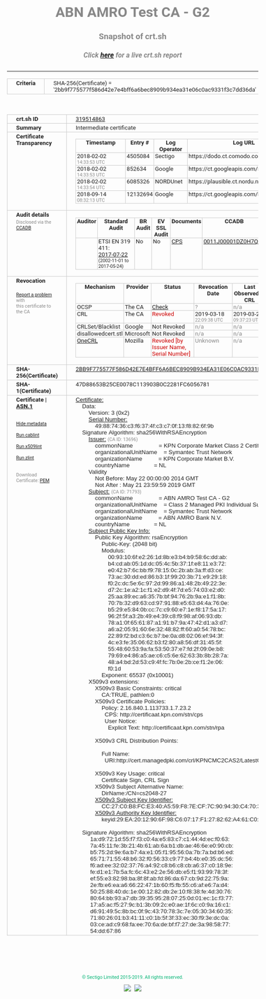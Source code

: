 # ABN AMRO Test CA - G2
### Snapshot of crt.sh
##### Click [here](https://crt.sh/?q=2BB9F775577F586D42E7E4BFF6A6BEC8909B934EA31E06C0AC9331F3C7DD36DA) for a live crt.sh report

---
<!DOCTYPE HTML PUBLIC "-//W3C//DTD HTML 4.0 Transitional//EN">
<HTML>
<HEAD>
  <META http-equiv="Content-Type" content="text/html; charset=UTF-8">
  <TITLE>crt.sh | 2bb9f775577f586d42e7e4bff6a6bec8909b934ea31e06c0ac9331f3c7dd36da</TITLE>
  <META name="description" content="Free CT Log Certificate Search Tool from Sectigo (formerly Comodo CA)">
  <META name="keywords" content="crt.sh, CT, Certificate Transparency, Certificate Search, SSL Certificate, Sectigo, Comodo CA">
  <LINK href="//fonts.googleapis.com/css?family=Roboto+Mono|Roboto:400,400i,700,700i" rel="stylesheet">
  <STYLE type="text/css">
    a {
      white-space: nowrap;
    }
    body {
      color: #888888;
      font: 12pt Roboto, sans-serif;
      padding-top: 10px;
      text-align: center
    }
    form {
      margin: 0px
    }
    span {
      border-radius: 10px
    }
    span.heading {
      color: #888888;
      font: 12pt Roboto, sans-serif
    }
    span.title {
      background-color: #00B373;
      color: #FFFFFF;
      font: bold 18pt Roboto, sans-serif;
      padding: 0px 5px
    }
    span.text {
      color: #888888;
      font: 10pt Roboto, sans-serif
    }
    span.whiteongrey {
      background-color: #D9D9D6;
      color: #FFFFFF;
      font: bold 18pt Roboto, sans-serif;
      padding: 0px 5px
    }
    table {
      border-collapse: collapse;
      color: #222222;
      font: 10pt Roboto, sans-serif;
      margin-left: auto;
      margin-right: auto
    }
    table.options {
      border: none;
      margin-left: 10px
    }
    td, th {
      border: 1px solid #CCCCCC;
      padding: 0px 2px;
      text-align: left;
      vertical-align: top
    }
    td.outer, th.outer {
      border: 1px solid #CCCCCC;
      padding: 2px 20px;
      text-align: left
    }
    th.heading {
      color: #888888;
      font: bold italic 12pt Roboto, sans-serif;
      padding: 20px 0px 0px;
      text-align: center
    }
    th.options, td.options {
      border: none;
      vertical-align: middle
    }
    td.text {
      font: 10pt "Roboto Mono", sans-serif;
      padding: 2px 20px
    }
    td.heading {
      border: none;
      color: #888888;
      font: 12pt Roboto, sans-serif;
      padding-top: 20px;
      text-align: center
    }
    table.lint td, th {
      text-align: center
    }
    .button {
      background-color: #00B373;
      border-radius: 10px;
      color: #FFFFFF;
      font: bold 13pt Roboto, sans-serif
    }
    .copyright {
      font: 8pt Roboto, sans-serif;
      color: #00B373
    }
    .input {
      border: 1px solid #888888;
      font-weight: bold;
      text-align: center
    }
    .small {
      font: 8pt Roboto, sans-serif;
      color: #888888
    }
    .error {
      background-color: #FFDFDF;
      color: #CC0000;
      font-weight: bold
    }
    .fatal {
      background-color: #0000AA;
      color: #FFFFFF;
      font-weight: bold
    }
    .notice {
      background-color: #FFFFDF;
      color: #606000
    }
    .warning {
      background-color: #FFEFDF;
      color: #DF6000
    }
  </STYLE>
</HEAD>
<BODY>

<TABLE>
  <TR>
    <TH class="outer">Criteria</TH>
    <TD class="outer">SHA-256(Certificate) = '2bb9f775577f586d42e7e4bff6a6bec8909b934ea31e06c0ac9331f3c7dd36da'</TD>
  </TR>
</TABLE>
<BR>
<TABLE>
  <TR>
    <TH class="outer">crt.sh ID</TH>
    <TD class="outer"><A href="?id=319514863">319514863</A></TD>
  </TR>
  <TR>
    <TH class="outer">Summary</TH>
    <TD class="outer">Intermediate certificate</TD>
  </TR>
  <TR>
    <TH class="outer">Certificate<BR>Transparency</TH>
    <TD class="outer">
<TABLE class="options" style="margin-left:0px">
  <TR>
    <TH>Timestamp</TH>
    <TH>Entry #</TH>
    <TH>Log Operator</TH>
    <TH>Log URL</TH>
  </TR>
  <TR>
    <TD>2018-02-02&nbsp; <FONT class="small">14:33:53 UTC</FONT></TD>
    <TD>4505084</TD>
    <TD>Sectigo</TD>
    <TD>https://dodo.ct.comodo.com</TD>
  </TR>
  <TR>
    <TD>2018-02-02&nbsp; <FONT class="small">14:33:53 UTC</FONT></TD>
    <TD>852634</TD>
    <TD>Google</TD>
    <TD>https://ct.googleapis.com/submariner</TD>
  </TR>
  <TR>
    <TD>2018-02-02&nbsp; <FONT class="small">14:33:54 UTC</FONT></TD>
    <TD>6085326</TD>
    <TD>NORDUnet</TD>
    <TD>https://plausible.ct.nordu.net</TD>
  </TR>
  <TR>
    <TD>2018-09-14&nbsp; <FONT class="small">08:32:13 UTC</FONT></TD>
    <TD>12132694</TD>
    <TD>Google</TD>
    <TD>https://ct.googleapis.com/logs/argon2019</TD>
  </TR>
</TABLE>
    </TD>
  </TR>
  <TR>
    <TH class="outer">Audit details<BR>
      <DIV class="small" style="padding-top:3px">Disclosed via the
        <A href="//ccadb-public.secure.force.com/mozilla/PublicAllIntermediateCerts" target="_blank">CCADB</A></DIV>
    </TH>
    <TD class="outer">
<TABLE class="options" style="margin-left:0px">
  <TR>
    <TH>Auditor</TH>
    <TH>Standard Audit</TH>
    <TH>BR Audit</TH>
    <TH>EV SSL Audit</TH>
    <TH>Documents</TH>
    <TH>CCADB</TH>
    <TH>Root Owner / Certificate</TH>
  </TR>
  <TR>
    <TD style="vertical-align:middle"></TD>
    <TD>ETSI EN 319 411:
      <A href="https://bug1435815.bmoattachments.org/attachment.cgi?id=8948491" target="_blank">2017-07-22</A>
      <BR><FONT style="font-size:8pt">(2002-11-01 to 2017-05-24)</FONT></TD>
    <TD>No    <TD>No    <TD>
      <A href="https://certificaat.kpn.com/files/CPS/KPN_PKIoverheid_CPS_v4.27.pdf" target="blank">CPS</A>
    </TD>
    <TD><A href="//ccadb.force.com/0011J00001DZ0H7QAL" target="_blank">0011J00001DZ0H7QAL</A></TD>
    <TD><A href="/?id=8983601">DigiCert</A></TD>
  </TR>
</TABLE>
    </TD>
  </TR>
  <TR>
    <TH class="outer">Revocation<BR><BR>
      <DIV class="small" style="padding-top:3px"><A href="?id=319514863&opt=problemreporting">Report a problem</A> with<BR>this certificate to the CA</DIV></TH>
    <TD class="outer">
      <TABLE class="options" style="margin-left:0px">
        <TR>
          <TH>Mechanism</TH>
          <TH>Provider</TH>
          <TH>Status</TH>
          <TH>Revocation Date</TH>
          <TH>Last Observed in CRL</TH>
          <TH>Last Checked <SPAN style="color:#CC0000;vertical-align:middle;font-size:70%;font-weight:normal">(Error)</SPAN></TH>
        </TR>
        <TR>
          <TD>OCSP</TD>
          <TD>The CA</TD>
          <TD><A href="?id=319514863&opt=ocsp">Check</A></TD>
          <TD><SPAN style="color:#888888">?</SPAN></TD>
          <TD><SPAN style="color:#888888">n/a</SPAN></TD>
          <TD><SPAN style="color:#888888">?</SPAN></TD>
        </TR>
        <TR>
          <TD>CRL</TD>
          <TD>The CA</TD>
          <TD><SPAN style="color:#CC0000">Revoked</SPAN></TD><TD>2019-03-18&nbsp; <FONT class="small">22:09:38 UTC</FONT></TD><TD>2019-03-25&nbsp; <FONT class="small">09:37:23 UTC</FONT></TD><TD>2019-12-04&nbsp; <FONT class="small">16:50:07 UTC</FONT></TD>
        </TR>
        <TR>
          <TD>CRLSet/Blacklist</TD>
          <TD>Google</TD>
          <TD>Not Revoked</TD>
          <TD><SPAN style="color:#888888">n/a</SPAN></TD>
          <TD><SPAN style="color:#888888">n/a</SPAN></TD>
          <TD><SPAN style="color:#888888">n/a</SPAN></TD>
        </TR>
        <TR>
          <TD>disallowedcert.stl</TD>
          <TD>Microsoft</TD>
          <TD>Not Revoked</TD>
          <TD><SPAN style="color:#888888">n/a</SPAN></TD>
          <TD><SPAN style="color:#888888">n/a</SPAN></TD>
          <TD><SPAN style="color:#888888">n/a</SPAN></TD>
        </TR>
        <TR>
          <TD><A href="/mozilla-onecrl" target="_blank">OneCRL</A></TD>
          <TD>Mozilla</TD>
          <TD><SPAN style="color:#CC0000">Revoked [by Issuer Name, Serial Number]</SPAN></TD><TD><SPAN style="color:#888888">Unknown</SPAN></TD>
          <TD><SPAN style="color:#888888">n/a</SPAN></TD>
          <TD><SPAN style="color:#888888">n/a</SPAN></TD>
        </TR>
      </TABLE>
    </TD>
  </TR>
  <TR>
    <TH class="outer">SHA-256(Certificate)</TH>
    <TD class="outer"><A href="//censys.io/certificates/2bb9f775577f586d42e7e4bff6a6bec8909b934ea31e06c0ac9331f3c7dd36da">2BB9F775577F586D42E7E4BFF6A6BEC8909B934EA31E06C0AC9331F3C7DD36DA</A></TD>
  </TR>
  <TR>
    <TH class="outer">SHA-1(Certificate)</TH>
    <TD class="outer">47D88653B25CE0078C113903B0C2281FC6056781</TD>
  </TR>
  <TR>
    <TH class="outer">Certificate | <A href="?asn1=319514863">ASN.1</A>
      <SPAN class="small"><BR>
      <BR><BR><A href="?id=319514863&opt=nometadata">Hide metadata</A>
      <BR><BR><A href="?id=319514863&opt=cablint">Run cablint</A>
      <BR><BR><A href="?id=319514863&opt=x509lint">Run x509lint</A>
      <BR><BR><A href="?id=319514863&opt=zlint">Run zlint</A>
      <BR><BR><BR>Download Certificate: <A href="?d=319514863">PEM</A>
      </SPAN>
    </TH>
    <TD class="text"><A href="?d=319514863">Certificate:</A><BR>&nbsp;&nbsp;&nbsp;&nbsp;Data:<BR>&nbsp;&nbsp;&nbsp;&nbsp;&nbsp;&nbsp;&nbsp;&nbsp;Version:&nbsp;3&nbsp;(0x2)<BR>&nbsp;&nbsp;&nbsp;&nbsp;&nbsp;&nbsp;&nbsp;&nbsp;<A href="?serial=49887436c3f6374fc3c70f13f8826f9b">Serial&nbsp;Number:</A><BR>&nbsp;&nbsp;&nbsp;&nbsp;&nbsp;&nbsp;&nbsp;&nbsp;&nbsp;&nbsp;&nbsp;&nbsp;49:88:74:36:c3:f6:37:4f:c3:c7:0f:13:f8:82:6f:9b<BR>&nbsp;&nbsp;&nbsp;&nbsp;Signature&nbsp;Algorithm:&nbsp;sha256WithRSAEncryption<BR>&nbsp;&nbsp;&nbsp;&nbsp;&nbsp;&nbsp;&nbsp;&nbsp;<A href="?caid=13696">Issuer:</A> <SPAN class="small">(CA ID: 13696)</SPAN><BR>&nbsp;&nbsp;&nbsp;&nbsp;&nbsp;&nbsp;&nbsp;&nbsp;&nbsp;&nbsp;&nbsp;&nbsp;commonName&nbsp;&nbsp;&nbsp;&nbsp;&nbsp;&nbsp;&nbsp;&nbsp;&nbsp;&nbsp;&nbsp;&nbsp;&nbsp;&nbsp;&nbsp;&nbsp;=&nbsp;KPN&nbsp;Corporate&nbsp;Market&nbsp;Class&nbsp;2&nbsp;Certification&nbsp;Authority<BR>&nbsp;&nbsp;&nbsp;&nbsp;&nbsp;&nbsp;&nbsp;&nbsp;&nbsp;&nbsp;&nbsp;&nbsp;organizationalUnitName&nbsp;&nbsp;&nbsp;&nbsp;=&nbsp;Symantec&nbsp;Trust&nbsp;Network<BR>&nbsp;&nbsp;&nbsp;&nbsp;&nbsp;&nbsp;&nbsp;&nbsp;&nbsp;&nbsp;&nbsp;&nbsp;organizationName&nbsp;&nbsp;&nbsp;&nbsp;&nbsp;&nbsp;&nbsp;&nbsp;&nbsp;&nbsp;=&nbsp;KPN&nbsp;Corporate&nbsp;Market&nbsp;B.V.<BR>&nbsp;&nbsp;&nbsp;&nbsp;&nbsp;&nbsp;&nbsp;&nbsp;&nbsp;&nbsp;&nbsp;&nbsp;countryName&nbsp;&nbsp;&nbsp;&nbsp;&nbsp;&nbsp;&nbsp;&nbsp;&nbsp;&nbsp;&nbsp;&nbsp;&nbsp;&nbsp;&nbsp;=&nbsp;NL<BR>&nbsp;&nbsp;&nbsp;&nbsp;&nbsp;&nbsp;&nbsp;&nbsp;Validity<BR>&nbsp;&nbsp;&nbsp;&nbsp;&nbsp;&nbsp;&nbsp;&nbsp;&nbsp;&nbsp;&nbsp;&nbsp;Not&nbsp;Before:&nbsp;May&nbsp;22&nbsp;00:00:00&nbsp;2014&nbsp;GMT<BR>&nbsp;&nbsp;&nbsp;&nbsp;&nbsp;&nbsp;&nbsp;&nbsp;&nbsp;&nbsp;&nbsp;&nbsp;Not&nbsp;After&nbsp;:&nbsp;May&nbsp;21&nbsp;23:59:59&nbsp;2019&nbsp;GMT<BR>&nbsp;&nbsp;&nbsp;&nbsp;&nbsp;&nbsp;&nbsp;&nbsp;<A href="?caid=71793">Subject:</A> <SPAN class="small">(CA ID: 71793)</SPAN><BR>&nbsp;&nbsp;&nbsp;&nbsp;&nbsp;&nbsp;&nbsp;&nbsp;&nbsp;&nbsp;&nbsp;&nbsp;commonName&nbsp;&nbsp;&nbsp;&nbsp;&nbsp;&nbsp;&nbsp;&nbsp;&nbsp;&nbsp;&nbsp;&nbsp;&nbsp;&nbsp;&nbsp;&nbsp;=&nbsp;ABN&nbsp;AMRO&nbsp;Test&nbsp;CA&nbsp;-&nbsp;G2<BR>&nbsp;&nbsp;&nbsp;&nbsp;&nbsp;&nbsp;&nbsp;&nbsp;&nbsp;&nbsp;&nbsp;&nbsp;organizationalUnitName&nbsp;&nbsp;&nbsp;&nbsp;=&nbsp;Class&nbsp;2&nbsp;Managed&nbsp;PKI&nbsp;Individual&nbsp;Subscriber&nbsp;CA<BR>&nbsp;&nbsp;&nbsp;&nbsp;&nbsp;&nbsp;&nbsp;&nbsp;&nbsp;&nbsp;&nbsp;&nbsp;organizationalUnitName&nbsp;&nbsp;&nbsp;&nbsp;=&nbsp;Symantec&nbsp;Trust&nbsp;Network<BR>&nbsp;&nbsp;&nbsp;&nbsp;&nbsp;&nbsp;&nbsp;&nbsp;&nbsp;&nbsp;&nbsp;&nbsp;organizationName&nbsp;&nbsp;&nbsp;&nbsp;&nbsp;&nbsp;&nbsp;&nbsp;&nbsp;&nbsp;=&nbsp;ABN&nbsp;AMRO&nbsp;Bank&nbsp;N.V.<BR>&nbsp;&nbsp;&nbsp;&nbsp;&nbsp;&nbsp;&nbsp;&nbsp;&nbsp;&nbsp;&nbsp;&nbsp;countryName&nbsp;&nbsp;&nbsp;&nbsp;&nbsp;&nbsp;&nbsp;&nbsp;&nbsp;&nbsp;&nbsp;&nbsp;&nbsp;&nbsp;&nbsp;=&nbsp;NL<BR>&nbsp;&nbsp;&nbsp;&nbsp;&nbsp;&nbsp;&nbsp;&nbsp;<A href="?spkisha256=a91db365f63e40db944a9cfffb720babe915d763c2e134474d29402a5480ede3">Subject&nbsp;Public&nbsp;Key&nbsp;Info:</A><BR>&nbsp;&nbsp;&nbsp;&nbsp;&nbsp;&nbsp;&nbsp;&nbsp;&nbsp;&nbsp;&nbsp;&nbsp;Public&nbsp;Key&nbsp;Algorithm:&nbsp;rsaEncryption<BR>&nbsp;&nbsp;&nbsp;&nbsp;&nbsp;&nbsp;&nbsp;&nbsp;&nbsp;&nbsp;&nbsp;&nbsp;&nbsp;&nbsp;&nbsp;&nbsp;Public-Key:&nbsp;(2048&nbsp;bit)<BR>&nbsp;&nbsp;&nbsp;&nbsp;&nbsp;&nbsp;&nbsp;&nbsp;&nbsp;&nbsp;&nbsp;&nbsp;&nbsp;&nbsp;&nbsp;&nbsp;Modulus:<BR>&nbsp;&nbsp;&nbsp;&nbsp;&nbsp;&nbsp;&nbsp;&nbsp;&nbsp;&nbsp;&nbsp;&nbsp;&nbsp;&nbsp;&nbsp;&nbsp;&nbsp;&nbsp;&nbsp;&nbsp;00:93:10:6f:e2:26:1d:8b:e3:b4:b9:58:6c:dd:ab:<BR>&nbsp;&nbsp;&nbsp;&nbsp;&nbsp;&nbsp;&nbsp;&nbsp;&nbsp;&nbsp;&nbsp;&nbsp;&nbsp;&nbsp;&nbsp;&nbsp;&nbsp;&nbsp;&nbsp;&nbsp;b4:cd:ab:05:1d:dc:05:4c:5b:37:1f:e8:11:e3:72:<BR>&nbsp;&nbsp;&nbsp;&nbsp;&nbsp;&nbsp;&nbsp;&nbsp;&nbsp;&nbsp;&nbsp;&nbsp;&nbsp;&nbsp;&nbsp;&nbsp;&nbsp;&nbsp;&nbsp;&nbsp;e0:42:b7:6c:bb:f9:78:15:0c:2b:ab:3a:ff:d3:ce:<BR>&nbsp;&nbsp;&nbsp;&nbsp;&nbsp;&nbsp;&nbsp;&nbsp;&nbsp;&nbsp;&nbsp;&nbsp;&nbsp;&nbsp;&nbsp;&nbsp;&nbsp;&nbsp;&nbsp;&nbsp;73:ac:30:dd:ed:86:b3:1f:99:20:3b:71:e9:29:18:<BR>&nbsp;&nbsp;&nbsp;&nbsp;&nbsp;&nbsp;&nbsp;&nbsp;&nbsp;&nbsp;&nbsp;&nbsp;&nbsp;&nbsp;&nbsp;&nbsp;&nbsp;&nbsp;&nbsp;&nbsp;f0:2c:dc:5e:6c:97:2d:99:86:a1:48:2b:49:22:3e:<BR>&nbsp;&nbsp;&nbsp;&nbsp;&nbsp;&nbsp;&nbsp;&nbsp;&nbsp;&nbsp;&nbsp;&nbsp;&nbsp;&nbsp;&nbsp;&nbsp;&nbsp;&nbsp;&nbsp;&nbsp;d7:2c:1e:a2:1c:f1:e2:d9:4f:7d:e5:74:03:e2:d0:<BR>&nbsp;&nbsp;&nbsp;&nbsp;&nbsp;&nbsp;&nbsp;&nbsp;&nbsp;&nbsp;&nbsp;&nbsp;&nbsp;&nbsp;&nbsp;&nbsp;&nbsp;&nbsp;&nbsp;&nbsp;25:aa:89:ec:a6:35:7b:bf:94:76:2b:9a:e1:f1:8b:<BR>&nbsp;&nbsp;&nbsp;&nbsp;&nbsp;&nbsp;&nbsp;&nbsp;&nbsp;&nbsp;&nbsp;&nbsp;&nbsp;&nbsp;&nbsp;&nbsp;&nbsp;&nbsp;&nbsp;&nbsp;70:7b:32:d9:63:cd:97:91:88:e5:63:d4:4a:76:0e:<BR>&nbsp;&nbsp;&nbsp;&nbsp;&nbsp;&nbsp;&nbsp;&nbsp;&nbsp;&nbsp;&nbsp;&nbsp;&nbsp;&nbsp;&nbsp;&nbsp;&nbsp;&nbsp;&nbsp;&nbsp;b5:29:e5:84:0b:cc:7c:c9:60:e7:1e:f8:17:5a:17:<BR>&nbsp;&nbsp;&nbsp;&nbsp;&nbsp;&nbsp;&nbsp;&nbsp;&nbsp;&nbsp;&nbsp;&nbsp;&nbsp;&nbsp;&nbsp;&nbsp;&nbsp;&nbsp;&nbsp;&nbsp;96:2f:5f:a3:2b:49:e4:39:c8:f9:98:af:06:93:db:<BR>&nbsp;&nbsp;&nbsp;&nbsp;&nbsp;&nbsp;&nbsp;&nbsp;&nbsp;&nbsp;&nbsp;&nbsp;&nbsp;&nbsp;&nbsp;&nbsp;&nbsp;&nbsp;&nbsp;&nbsp;78:a1:0f:65:61:87:a1:91:b7:9a:47:42:d1:a3:d7:<BR>&nbsp;&nbsp;&nbsp;&nbsp;&nbsp;&nbsp;&nbsp;&nbsp;&nbsp;&nbsp;&nbsp;&nbsp;&nbsp;&nbsp;&nbsp;&nbsp;&nbsp;&nbsp;&nbsp;&nbsp;a6:a2:05:91:60:6e:32:48:82:ff:60:a0:54:78:bc:<BR>&nbsp;&nbsp;&nbsp;&nbsp;&nbsp;&nbsp;&nbsp;&nbsp;&nbsp;&nbsp;&nbsp;&nbsp;&nbsp;&nbsp;&nbsp;&nbsp;&nbsp;&nbsp;&nbsp;&nbsp;22:89:f2:bd:c3:6c:b7:be:0a:d8:02:06:ef:94:3f:<BR>&nbsp;&nbsp;&nbsp;&nbsp;&nbsp;&nbsp;&nbsp;&nbsp;&nbsp;&nbsp;&nbsp;&nbsp;&nbsp;&nbsp;&nbsp;&nbsp;&nbsp;&nbsp;&nbsp;&nbsp;4c:e3:fe:35:06:62:b3:f2:80:a8:56:df:31:45:5f:<BR>&nbsp;&nbsp;&nbsp;&nbsp;&nbsp;&nbsp;&nbsp;&nbsp;&nbsp;&nbsp;&nbsp;&nbsp;&nbsp;&nbsp;&nbsp;&nbsp;&nbsp;&nbsp;&nbsp;&nbsp;55:48:60:53:9a:fa:53:50:37:e7:fd:2f:09:0e:b8:<BR>&nbsp;&nbsp;&nbsp;&nbsp;&nbsp;&nbsp;&nbsp;&nbsp;&nbsp;&nbsp;&nbsp;&nbsp;&nbsp;&nbsp;&nbsp;&nbsp;&nbsp;&nbsp;&nbsp;&nbsp;79:69:e4:86:a5:ae:c6:c5:6e:62:63:3b:8b:28:7a:<BR>&nbsp;&nbsp;&nbsp;&nbsp;&nbsp;&nbsp;&nbsp;&nbsp;&nbsp;&nbsp;&nbsp;&nbsp;&nbsp;&nbsp;&nbsp;&nbsp;&nbsp;&nbsp;&nbsp;&nbsp;48:a4:bd:2d:53:c9:4f:fc:7b:0e:2b:ce:f1:2e:06:<BR>&nbsp;&nbsp;&nbsp;&nbsp;&nbsp;&nbsp;&nbsp;&nbsp;&nbsp;&nbsp;&nbsp;&nbsp;&nbsp;&nbsp;&nbsp;&nbsp;&nbsp;&nbsp;&nbsp;&nbsp;f0:1d<BR>&nbsp;&nbsp;&nbsp;&nbsp;&nbsp;&nbsp;&nbsp;&nbsp;&nbsp;&nbsp;&nbsp;&nbsp;&nbsp;&nbsp;&nbsp;&nbsp;Exponent:&nbsp;65537&nbsp;(0x10001)<BR>&nbsp;&nbsp;&nbsp;&nbsp;&nbsp;&nbsp;&nbsp;&nbsp;X509v3&nbsp;extensions:<BR>&nbsp;&nbsp;&nbsp;&nbsp;&nbsp;&nbsp;&nbsp;&nbsp;&nbsp;&nbsp;&nbsp;&nbsp;X509v3&nbsp;Basic&nbsp;Constraints:&nbsp;critical<BR>&nbsp;&nbsp;&nbsp;&nbsp;&nbsp;&nbsp;&nbsp;&nbsp;&nbsp;&nbsp;&nbsp;&nbsp;&nbsp;&nbsp;&nbsp;&nbsp;CA:TRUE,&nbsp;pathlen:0<BR>&nbsp;&nbsp;&nbsp;&nbsp;&nbsp;&nbsp;&nbsp;&nbsp;&nbsp;&nbsp;&nbsp;&nbsp;X509v3&nbsp;Certificate&nbsp;Policies:&nbsp;<BR>&nbsp;&nbsp;&nbsp;&nbsp;&nbsp;&nbsp;&nbsp;&nbsp;&nbsp;&nbsp;&nbsp;&nbsp;&nbsp;&nbsp;&nbsp;&nbsp;Policy:&nbsp;2.16.840.1.113733.1.7.23.2<BR>&nbsp;&nbsp;&nbsp;&nbsp;&nbsp;&nbsp;&nbsp;&nbsp;&nbsp;&nbsp;&nbsp;&nbsp;&nbsp;&nbsp;&nbsp;&nbsp;&nbsp;&nbsp;CPS:&nbsp;http://certificaat.kpn.com/stn/cps<BR>&nbsp;&nbsp;&nbsp;&nbsp;&nbsp;&nbsp;&nbsp;&nbsp;&nbsp;&nbsp;&nbsp;&nbsp;&nbsp;&nbsp;&nbsp;&nbsp;&nbsp;&nbsp;User&nbsp;Notice:<BR>&nbsp;&nbsp;&nbsp;&nbsp;&nbsp;&nbsp;&nbsp;&nbsp;&nbsp;&nbsp;&nbsp;&nbsp;&nbsp;&nbsp;&nbsp;&nbsp;&nbsp;&nbsp;&nbsp;&nbsp;Explicit&nbsp;Text:&nbsp;http://certificaat.kpn.com/stn/rpa<BR><BR>&nbsp;&nbsp;&nbsp;&nbsp;&nbsp;&nbsp;&nbsp;&nbsp;&nbsp;&nbsp;&nbsp;&nbsp;X509v3&nbsp;CRL&nbsp;Distribution&nbsp;Points:&nbsp;<BR><BR>&nbsp;&nbsp;&nbsp;&nbsp;&nbsp;&nbsp;&nbsp;&nbsp;&nbsp;&nbsp;&nbsp;&nbsp;&nbsp;&nbsp;&nbsp;&nbsp;Full&nbsp;Name:<BR>&nbsp;&nbsp;&nbsp;&nbsp;&nbsp;&nbsp;&nbsp;&nbsp;&nbsp;&nbsp;&nbsp;&nbsp;&nbsp;&nbsp;&nbsp;&nbsp;&nbsp;&nbsp;URI:http://cert.managedpki.com/crl/KPNCMC2CAS2/LatestCRL.crl<BR><BR>&nbsp;&nbsp;&nbsp;&nbsp;&nbsp;&nbsp;&nbsp;&nbsp;&nbsp;&nbsp;&nbsp;&nbsp;X509v3&nbsp;Key&nbsp;Usage:&nbsp;critical<BR>&nbsp;&nbsp;&nbsp;&nbsp;&nbsp;&nbsp;&nbsp;&nbsp;&nbsp;&nbsp;&nbsp;&nbsp;&nbsp;&nbsp;&nbsp;&nbsp;Certificate&nbsp;Sign,&nbsp;CRL&nbsp;Sign<BR>&nbsp;&nbsp;&nbsp;&nbsp;&nbsp;&nbsp;&nbsp;&nbsp;&nbsp;&nbsp;&nbsp;&nbsp;X509v3&nbsp;Subject&nbsp;Alternative&nbsp;Name:&nbsp;<BR>&nbsp;&nbsp;&nbsp;&nbsp;&nbsp;&nbsp;&nbsp;&nbsp;&nbsp;&nbsp;&nbsp;&nbsp;&nbsp;&nbsp;&nbsp;&nbsp;DirName:/CN=cs2048-27<BR>&nbsp;&nbsp;&nbsp;&nbsp;&nbsp;&nbsp;&nbsp;&nbsp;&nbsp;&nbsp;&nbsp;&nbsp;<A href="?ski=cc27c0b8fce340a559f87ecf7c909430c4703a98">X509v3&nbsp;Subject&nbsp;Key&nbsp;Identifier:</A><BR>&nbsp;&nbsp;&nbsp;&nbsp;&nbsp;&nbsp;&nbsp;&nbsp;&nbsp;&nbsp;&nbsp;&nbsp;&nbsp;&nbsp;&nbsp;&nbsp;CC:27:C0:B8:FC:E3:40:A5:59:F8:7E:CF:7C:90:94:30:C4:70:3A:98<BR>&nbsp;&nbsp;&nbsp;&nbsp;&nbsp;&nbsp;&nbsp;&nbsp;&nbsp;&nbsp;&nbsp;&nbsp;<A href="?ski=29ea2012906f98c60717f1278262a461c0a281e8">X509v3&nbsp;Authority&nbsp;Key&nbsp;Identifier:</A><BR>&nbsp;&nbsp;&nbsp;&nbsp;&nbsp;&nbsp;&nbsp;&nbsp;&nbsp;&nbsp;&nbsp;&nbsp;&nbsp;&nbsp;&nbsp;&nbsp;keyid:29:EA:20:12:90:6F:98:C6:07:17:F1:27:82:62:A4:61:C0:A2:81:E8<BR><BR>&nbsp;&nbsp;&nbsp;&nbsp;Signature&nbsp;Algorithm:&nbsp;sha256WithRSAEncryption<BR>&nbsp;&nbsp;&nbsp;&nbsp;&nbsp;&nbsp;&nbsp;&nbsp;&nbsp;1a:d9:72:1d:55:f7:f3:c0:4a:e5:83:c7:c1:44:4d:ec:f0:63:<BR>&nbsp;&nbsp;&nbsp;&nbsp;&nbsp;&nbsp;&nbsp;&nbsp;&nbsp;7a:45:11:fe:3b:21:4b:61:ab:6a:b1:db:ae:46:6e:e0:90:cb:<BR>&nbsp;&nbsp;&nbsp;&nbsp;&nbsp;&nbsp;&nbsp;&nbsp;&nbsp;b5:75:2d:9e:6a:b7:4a:e1:05:f1:95:56:0a:7b:7a:bd:b6:ed:<BR>&nbsp;&nbsp;&nbsp;&nbsp;&nbsp;&nbsp;&nbsp;&nbsp;&nbsp;65:71:71:55:48:b6:32:f0:56:33:c9:77:b4:4b:e0:35:dc:56:<BR>&nbsp;&nbsp;&nbsp;&nbsp;&nbsp;&nbsp;&nbsp;&nbsp;&nbsp;f6:ad:ee:32:02:37:76:a4:92:c8:b6:c8:cb:a6:37:c0:18:9e:<BR>&nbsp;&nbsp;&nbsp;&nbsp;&nbsp;&nbsp;&nbsp;&nbsp;&nbsp;fe:d1:e1:7b:5a:fc:6c:43:e2:2e:56:db:e5:f1:93:99:78:3f:<BR>&nbsp;&nbsp;&nbsp;&nbsp;&nbsp;&nbsp;&nbsp;&nbsp;&nbsp;ef:55:e3:82:98:ba:8f:8f:ab:fd:86:da:67:cb:9d:22:75:9a:<BR>&nbsp;&nbsp;&nbsp;&nbsp;&nbsp;&nbsp;&nbsp;&nbsp;&nbsp;2e:fb:e6:ea:a6:66:22:47:1b:60:f5:fb:55:c6:af:e6:7a:d4:<BR>&nbsp;&nbsp;&nbsp;&nbsp;&nbsp;&nbsp;&nbsp;&nbsp;&nbsp;50:25:88:40:dc:1e:00:12:82:db:2e:10:f8:38:fe:4d:30:76:<BR>&nbsp;&nbsp;&nbsp;&nbsp;&nbsp;&nbsp;&nbsp;&nbsp;&nbsp;80:64:bb:93:a7:db:39:35:95:28:07:25:0d:01:ec:1c:f3:77:<BR>&nbsp;&nbsp;&nbsp;&nbsp;&nbsp;&nbsp;&nbsp;&nbsp;&nbsp;17:a5:ac:f5:27:9c:b1:3b:09:2c:e0:ae:1f:6c:c0:9a:16:c1:<BR>&nbsp;&nbsp;&nbsp;&nbsp;&nbsp;&nbsp;&nbsp;&nbsp;&nbsp;d6:91:49:5c:8b:bc:0f:9c:43:70:78:3c:7e:05:30:34:60:35:<BR>&nbsp;&nbsp;&nbsp;&nbsp;&nbsp;&nbsp;&nbsp;&nbsp;&nbsp;71:80:26:01:b3:41:11:c0:1b:5f:3f:33:ec:30:f9:3e:dc:0a:<BR>&nbsp;&nbsp;&nbsp;&nbsp;&nbsp;&nbsp;&nbsp;&nbsp;&nbsp;03:ce:ad:c9:68:fa:ee:70:6a:de:bf:f7:27:de:3a:98:58:77:<BR>&nbsp;&nbsp;&nbsp;&nbsp;&nbsp;&nbsp;&nbsp;&nbsp;&nbsp;54:dd:67:86<BR>    </TD>
  </TR>
</TABLE>

  <BR><BR><BR>

  <P class="copyright">&copy; Sectigo Limited 2015-2019. All rights reserved.</P>
  <DIV>
    <A href="https://sectigo.com/"><IMG src="/sectigo_s.png"></A>
    &nbsp;<A href="https://github.com/crtsh"><IMG src="/GitHub-Mark-32px.png"></A>
  </DIV>
</BODY>
</HTML>
